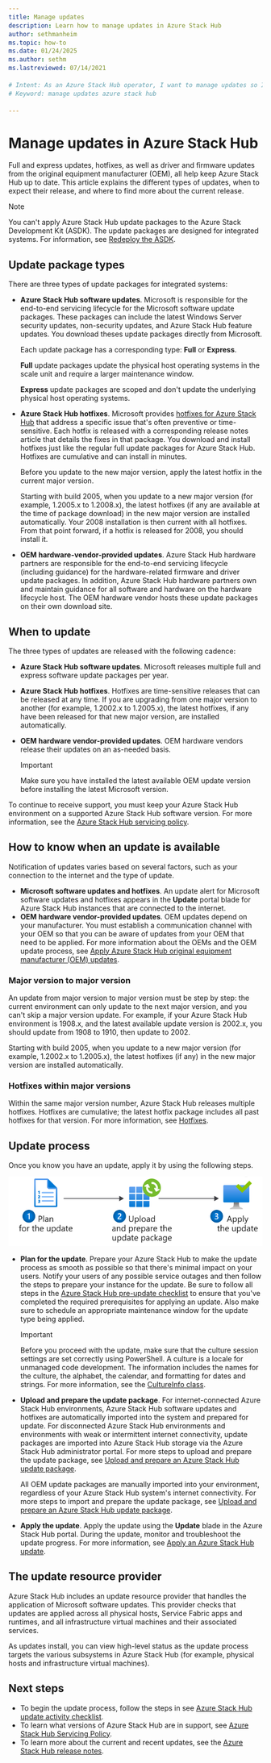 ```yaml
---
title: Manage updates 
description: Learn how to manage updates in Azure Stack Hub
author: sethmanheim
ms.topic: how-to
ms.date: 01/24/2025
ms.author: sethm
ms.lastreviewed: 07/14/2021

# Intent: As an Azure Stack Hub operator, I want to manage updates so I can keep everything up to date.
# Keyword: manage updates azure stack hub

---
```



# Manage updates in Azure Stack Hub

Full and express updates, hotfixes, as well as driver and firmware updates from the original equipment manufacturer (OEM), all help keep Azure Stack Hub up to date. This article explains the different types of updates, when to expect their release, and where to find more about the current release.

> [!NOTE]  
> You can't apply Azure Stack Hub update packages to the Azure Stack Development Kit (ASDK). The update packages are designed for integrated systems. For information, see [Redeploy the ASDK](../asdk/asdk-redeploy.md).

## Update package types

There are three types of update packages for integrated systems:

- **Azure Stack Hub software updates**. Microsoft is responsible for the end-to-end servicing lifecycle for the Microsoft software update packages. These packages can include the latest Windows Server security updates, non-security updates, and Azure Stack Hub feature updates. You download theses update packages directly from Microsoft.

   Each update package has a corresponding type: **Full** or **Express**.

   **Full** update packages update the physical host operating systems in the scale unit and require a larger maintenance window.

   **Express** update packages are scoped and don't update the underlying physical host operating systems.

- **Azure Stack Hub hotfixes**. Microsoft provides [hotfixes for Azure Stack Hub](azure-stack-servicing-policy.md#hotfixes) that address a specific issue that's often preventive or time-sensitive. Each hotfix is released with a corresponding release notes article that details the fixes in that package. You download and install hotfixes just like the regular full update packages for Azure Stack Hub. Hotfixes are cumulative and can install in minutes.

   Before you update to the new major version, apply the latest hotfix in the current major version.

   Starting with build 2005, when you update to a new major version (for example, 1.2005.x to 1.2008.x), the latest hotfixes (if any are available at the time of package download) in the new major version are installed automatically. Your 2008 installation is then current with all hotfixes. From that point forward, if a hotfix is released for 2008, you should install it.

- **OEM hardware-vendor-provided updates**. Azure Stack Hub hardware partners are responsible for the end-to-end servicing lifecycle (including guidance) for the hardware-related firmware and driver update packages. In addition, Azure Stack Hub hardware partners own and maintain guidance for all software and hardware on the hardware lifecycle host. The OEM hardware vendor hosts these update packages on their own download site.

## When to update

The three types of updates are released with the following cadence:

- **Azure Stack Hub software updates**. Microsoft releases multiple full and express software update packages per year.
- **Azure Stack Hub hotfixes**. Hotfixes are time-sensitive releases that can be released at any time. If you are upgrading from one major version to another (for example, 1.2002.x to 1.2005.x), the latest hotfixes, if any have been released for that new major version, are installed automatically.

- **OEM hardware vendor-provided updates**. OEM hardware vendors release their updates on an as-needed basis.

  > [!IMPORTANT]
  > Make sure you have installed the latest available OEM update version before installing the latest Microsoft version.

To continue to receive support, you must keep your Azure Stack Hub environment on a supported Azure Stack Hub software version. For more information, see the [Azure Stack Hub servicing policy](azure-stack-servicing-policy.md).

## How to know when an update is available

Notification of updates varies based on several factors, such as your connection to the internet and the type of update.

- **Microsoft software updates and hotfixes**. An update alert for Microsoft software updates and hotfixes appears in the **Update** portal blade for Azure Stack Hub instances that are connected to the internet.
- **OEM hardware vendor-provided updates**. OEM updates depend on your manufacturer. You must establish a communication channel with your OEM so that you can be aware of updates from your OEM that need to be applied. For more information about the OEMs and the OEM update process, see [Apply Azure Stack Hub original equipment manufacturer (OEM) updates](azure-stack-update-oem.md).

### Major version to major version

An update from major version to major version must be step by step: the current environment can only update to the next major version, and you can't skip a major version update. For example, if your Azure Stack Hub environment is 1908.x, and the latest available update version is 2002.x, you should update from 1908 to 1910, then update to 2002.

Starting with build 2005, when you update to a new major version (for example, 1.2002.x to 1.2005.x), the latest hotfixes (if any) in the new major version are installed automatically.

### Hotfixes within major versions

Within the same major version number, Azure Stack Hub releases multiple hotfixes. Hotfixes are cumulative; the latest hotfix package includes all past hotfixes for that version. For more information, see [Hotfixes](azure-stack-servicing-policy.md#hotfixes).

## Update process

Once you know you have an update, apply it by using the following steps.

![Azure Stack Hub update process](./media/azure-stack-updates/azure-stack-update-process.svg)

- **Plan for the update**. Prepare your Azure Stack Hub to make the update process as smooth as possible so that there's minimal impact on your users. Notify your users of any possible service outages and then follow the steps to prepare your instance for the update. Be sure to follow all steps in the [Azure Stack Hub pre-update checklist](release-notes-checklist.md) to ensure that you've completed the required prerequisites for applying an update. Also make sure to schedule an appropriate maintenance window for the update type being applied.

  > [!IMPORTANT]
  > Before you proceed with the update, make sure that the culture session settings are set correctly using PowerShell. A culture is a locale for unmanaged code development. The information includes the names for the culture, the alphabet, the calendar, and formatting for dates and strings. For more information, see the [CultureInfo class](/dotnet/api/system.globalization.cultureinfo).

- **Upload and prepare the update package**. For internet-connected Azure Stack Hub environments, Azure Stack Hub software updates and hotfixes are automatically imported into the system and prepared for update. For disconnected Azure Stack Hub environments and environments with weak or intermittent internet connectivity, update packages are imported into Azure Stack Hub storage via the Azure Stack Hub administrator portal. For more steps to upload and prepare the update package, see [Upload and prepare an Azure Stack Hub update package](azure-stack-update-prepare-package.md).

  All OEM update packages are manually imported into your environment, regardless of your Azure Stack Hub system's internet connectivity. For more steps to import and prepare the update package, see [Upload and prepare an Azure Stack Hub update package](azure-stack-update-prepare-package.md).

- **Apply the update**. Apply the update using the **Update** blade in the Azure Stack Hub portal. During the update, monitor and troubleshoot the update progress. For more information, see [Apply an Azure Stack Hub update](azure-stack-apply-updates.md).

## The update resource provider

Azure Stack Hub includes an update resource provider that handles the application of Microsoft software updates. This provider checks that updates are applied across all physical hosts, Service Fabric apps and runtimes, and all infrastructure virtual machines and their associated services.

As updates install, you can view high-level status as the update process targets the various subsystems in Azure Stack Hub (for example, physical hosts and infrastructure virtual machines).

## Next steps

- To begin the update process, follow the steps in see [Azure Stack Hub update activity checklist](release-notes-checklist.md).
- To learn what versions of Azure Stack Hub are in support, see [Azure Stack Hub Servicing Policy](azure-stack-servicing-policy.md).  
- To learn more about the current and recent updates, see the [Azure Stack Hub release notes](release-notes.md).
